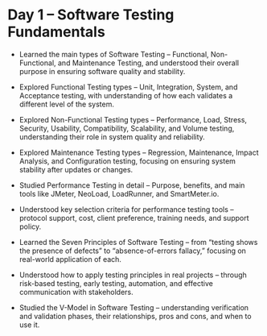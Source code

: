 # Day 1 – Software Testing Fundamentals

- Learned the main types of Software Testing – Functional, Non-Functional, and Maintenance Testing, and understood their overall purpose in ensuring software quality and stability.

- Explored Functional Testing types – Unit, Integration, System, and Acceptance testing, with understanding of how each validates a different level of the system.

- Explored Non-Functional Testing types – Performance, Load, Stress, Security, Usability, Compatibility, Scalability, and Volume testing, understanding their role in system quality and reliability.

- Explored Maintenance Testing types – Regression, Maintenance, Impact Analysis, and Configuration testing, focusing on ensuring system stability after updates or changes.

- Studied Performance Testing in detail – Purpose, benefits, and main tools like JMeter, NeoLoad, LoadRunner, and SmartMeter.io.

- Understood key selection criteria for performance testing tools – protocol support, cost, client preference, training needs, and support policy.

- Learned the Seven Principles of Software Testing – from “testing shows the presence of defects” to “absence-of-errors fallacy,” focusing on real-world application of each.

- Understood how to apply testing principles in real projects – through risk-based testing, early testing, automation, and effective communication with stakeholders.

- Studied the V-Model in Software Testing – understanding verification and validation phases, their relationships, pros and cons, and when to use it.
